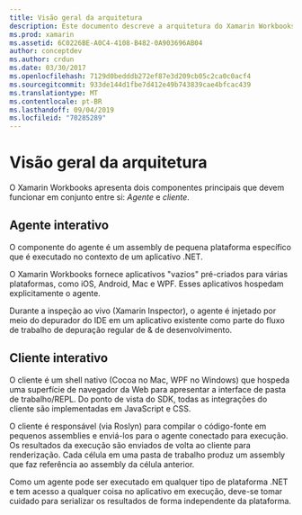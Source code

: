 ```yaml
---
title: Visão geral da arquitetura
description: Este documento descreve a arquitetura do Xamarin Workbooks, examinando como o agente interativo e o cliente interativo trabalham juntos.
ms.prod: xamarin
ms.assetid: 6C0226BE-A0C4-4108-B482-0A903696AB04
author: conceptdev
ms.author: crdun
ms.date: 03/30/2017
ms.openlocfilehash: 7129d0bedddb272ef87e3d209cb05c2ca0c0acf4
ms.sourcegitcommit: 933de144d1fbe7d412e49b743839cae4bfcac439
ms.translationtype: MT
ms.contentlocale: pt-BR
ms.lasthandoff: 09/04/2019
ms.locfileid: "70285289"
---
```

# <a name="architecture-overview"></a>Visão geral da arquitetura

O Xamarin Workbooks apresenta dois componentes principais que devem funcionar em conjunto entre si: _Agente_ e _cliente_.

## <a name="interactive-agent"></a>Agente interativo

O componente do agente é um assembly de pequena plataforma específico que é executado no contexto de um aplicativo .NET.

O Xamarin Workbooks fornece aplicativos "vazios" pré-criados para várias plataformas, como iOS, Android, Mac e WPF. Esses aplicativos hospedam explicitamente o agente.

Durante a inspeção ao vivo (Xamarin Inspector), o agente é injetado por meio do depurador do IDE em um aplicativo existente como parte do fluxo de trabalho de depuração regular de & de desenvolvimento.

## <a name="interactive-client"></a>Cliente interativo

O cliente é um shell nativo (Cocoa no Mac, WPF no Windows) que hospeda uma superfície de navegador da Web para apresentar a interface de pasta de trabalho/REPL. Do ponto de vista do SDK, todas as integrações do cliente são implementadas em JavaScript e CSS.

O cliente é responsável (via Roslyn) para compilar o código-fonte em pequenos assemblies e enviá-los para o agente conectado para execução. Os resultados da execução são enviados de volta ao cliente para renderização. Cada célula em uma pasta de trabalho produz um assembly que faz referência ao assembly da célula anterior.

Como um agente pode ser executado em qualquer tipo de plataforma .NET e tem acesso a qualquer coisa no aplicativo em execução, deve-se tomar cuidado para serializar os resultados de forma independente da plataforma.

